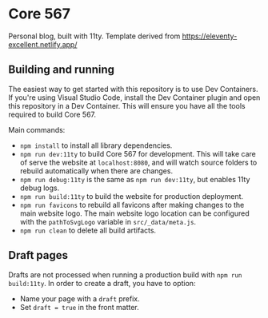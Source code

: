 # Core 567

Personal blog, built with 11ty. Template derived from https://eleventy-excellent.netlify.app/


## Building and running

The easiest way to get started with this repository is to use Dev Containers. If you're using Visual Studio Code, install the Dev Container plugin and open this repository in a Dev Container. This will ensure you have all the tools required to build Core 567.

Main commands:
* `npm install` to install all library dependencies.
* `npm run dev:11ty` to build Core 567 for development. This will take care of serve the website at `localhost:8080`, and will watch source folders to rebuild automatically when there are changes.
* `npm run debug:11ty` is the same as `npm run dev:11ty`, but enables 11ty debug logs.
* `npm run build:11ty` to build the website for production deployment.
* `npm run favicons` to rebuild all favicons after making changes to the main website logo. The main website logo location can be configured with the `pathToSvgLogo` variable in `src/_data/meta.js`.
* `npm run clean` to delete all build artifacts.

## Draft pages

Drafts are not processed when running a production build with `npm run build:11ty`. In order to create a draft, you have to option:
* Name your page with a `draft` prefix.
* Set `draft = true` in the front matter.